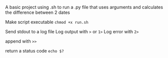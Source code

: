 A basic project using .sh to run a .py file that uses arguments and calculates the difference between 2 dates

Make script executable
`chmod +x run.sh`

Send stdout to a log file
Log output with `>` or `1>`
Log error with `2>`

append with `>>`

return a status code
`echo $?`
